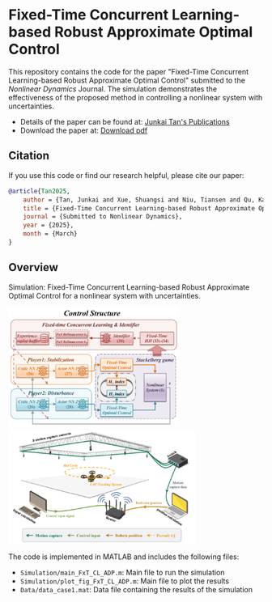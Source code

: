 # Fixed-Time Concurrent Learning-based Robust Approximate Optimal Control

This repository contains the code for the paper "Fixed-Time Concurrent Learning-based Robust Approximate Optimal Control" submitted to the *Nonlinear Dynamics* Journal. The simulation demonstrates the effectiveness of the proposed method in controlling a nonlinear system with uncertainties.

+ Details of the paper can be found at: [Junkai Tan's Publications](https://tanjunkai2001.github.io/publications/)
+ Download the paper at: [Download pdf](https://tanjunkai2001.github.io/assets/Unmanned%20aerial-ground%20vehicle%20finite-time%20docking%20control%20via%20pursuit-evasion%20games.pdf)

## Citation

If you use this code or find our research helpful, please cite our paper:

```bibtex
@article{Tan2025,
    author = {Tan, Junkai and Xue, Shuangsi and Niu, Tiansen and Qu, Kai and Cao, Hui and Chen, Badong},
    title = {Fixed-Time Concurrent Learning-based Robust Approximate Optimal Control},
    journal = {Submitted to Nonlinear Dynamics},
    year = {2025},
    month = {March}
}
```
<!-- ,
    doi = {10.1007/s11071-025-11021-6},
    url = {https://doi.org/10.1007/s11071-025-11021-6} -->
## Overview

Simulation: Fixed-Time Concurrent Learning-based Robust Approximate Optimal Control for a nonlinear system with uncertainties.

<img src="Structure_V3.png" alt="structure" width="335"/>

<img src="sketch.png" alt="Hardware sketch" width="370"/>

The code is implemented in MATLAB and includes the following files:
- `Simulation/main_FxT_CL_ADP.m`: Main file to run the simulation
- `Simulation/plot_fig_FxT_CL_ADP.m`: Main file to plot the results
- `Data/data_case1.mat`: Data file containing the results of the simulation
